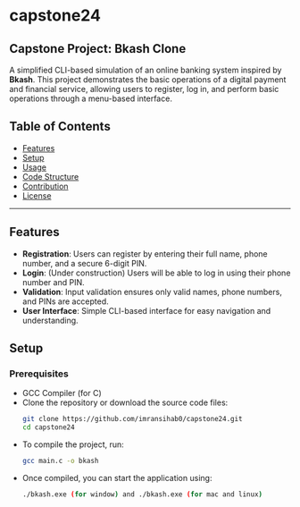 # capstone24
## Capstone Project: Bkash Clone

A simplified CLI-based simulation of an online banking system inspired by **Bkash**. This project demonstrates the basic operations of a digital payment and financial service, allowing users to register, log in, and perform basic operations through a menu-based interface.

## Table of Contents

- [Features](#features)
- [Setup](#setup)
- [Usage](#usage)
- [Code Structure](#code-structure)
- [Contribution](#contribution)
- [License](#license)

---

## Features

- **Registration**: Users can register by entering their full name, phone number, and a secure 6-digit PIN.
- **Login**: (Under construction) Users will be able to log in using their phone number and PIN.
- **Validation**: Input validation ensures only valid names, phone numbers, and PINs are accepted.
- **User Interface**: Simple CLI-based interface for easy navigation and understanding.

## Setup

### Prerequisites

- GCC Compiler (for C)
- Clone the repository or download the source code files:
  ```sh
  git clone https://github.com/imransihab0/capstone24.git
  cd capstone24
- To compile the project, run:
  ```sh
  gcc main.c -o bkash
- Once compiled, you can start the application using:
  ```sh
  ./bkash.exe (for window) and ./bkash.exe (for mac and linux)
